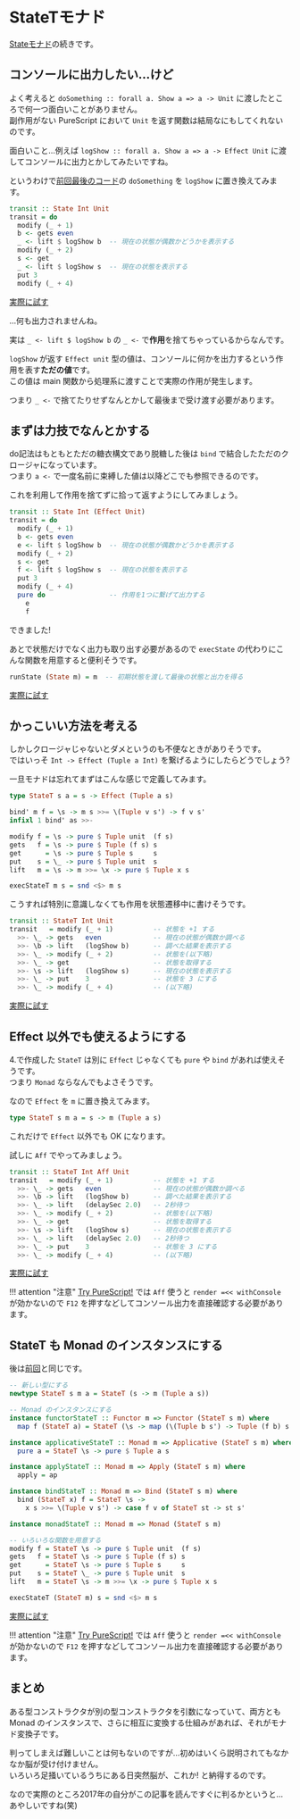 # StateTモナド

[Stateモナド](/purescript/tips/state-monad)の続きです。

## コンソールに出力したい…けど

よく考えると `doSomething :: forall a. Show a => a -> Unit` に渡したところで何一つ面白いことがありません。  
副作用がない PureScript において `Unit` を返す関数は結局なにもしてくれないのです。

面白いこと…例えば `logShow :: forall a. Show a => a -> Effect Unit` に渡してコンソールに出力とかしてみたいですね。

というわけで[前回最後のコード](https://try.purescript.org/?gist=30f166595eab37a41de5eaad9fb30975)の `doSomething` を `logShow` に置き換えてみます。

```haskell
transit :: State Int Unit
transit = do
  modify (_ + 1)
  b <- gets even
  _ <- lift $ logShow b  -- 現在の状態が偶数かどうかを表示する
  modify (_ + 2)
  s <- get
  _ <- lift $ logShow s  -- 現在の状態を表示する
  put 3
  modify (_ + 4)
```

[実際に試す](https://try.purescript.org/?gist=c3327ea51d1541e21aee26f738398f30)

…何も出力されませんね。

実は `_ <- lift $ logShow b` の `_ <-` で**作用**を捨てちゃっているからなんです。

`logShow` が返す `Effect unit` 型の値は、コンソールに何かを出力するという作用を表す**ただの値**です。  
この値は main 関数から処理系に渡すことで実際の作用が発生します。

つまり `_ <-` で捨てたりせずなんとかして最後まで受け渡す必要があります。

## まずは力技でなんとかする

do記法はもともとただの糖衣構文であり脱糖した後は `bind` で結合したただのクロージャになっています。  
つまり `a <-` で一度名前に束縛した値は以降どこでも参照できるのです。

これを利用して作用を捨てずに拾って返すようにしてみましょう。

```haskell
transit :: State Int (Effect Unit)
transit = do
  modify (_ + 1)
  b <- gets even
  e <- lift $ logShow b  -- 現在の状態が偶数かどうかを表示する
  modify (_ + 2)
  s <- get
  f <- lift $ logShow s  -- 現在の状態を表示する
  put 3
  modify (_ + 4)
  pure do                -- 作用を1つに繋げて出力する
    e
    f
```

できました!

あとで状態だけでなく出力も取り出す必要があるので `execState` の代わりにこんな関数を用意すると便利そうです。

```haskell
runState (State m) = m  -- 初期状態を渡して最後の状態と出力を得る
```

[実際に試す](https://try.purescript.org/?gist=99ab2f2a08476d0215ab27eff9f7763e)

## かっこいい方法を考える

しかしクロージャじゃないとダメというのも不便なときがありそうです。  
ではいっそ `Int -> Effect (Tuple a Int)` を繋げるようにしたらどうでしょう?

一旦モナドは忘れてまずはこんな感じで定義してみます。

```haskell
type StateT s a = s -> Effect (Tuple a s)

bind' m f = \s -> m s >>= \(Tuple v s') -> f v s'
infixl 1 bind' as >>-

modify f = \s -> pure $ Tuple unit  (f s)
gets   f = \s -> pure $ Tuple (f s) s
get      = \s -> pure $ Tuple s     s
put    s = \_ -> pure $ Tuple unit  s
lift   m = \s -> m >>= \x -> pure $ Tuple x s

execStateT m s = snd <$> m s
```

こうすれば特別に意識しなくても作用を状態遷移中に書けそうです。

```haskell
transit :: StateT Int Unit
transit   = modify (_ + 1)          -- 状態を +1 する
  >>- \_ -> gets   even             -- 現在の状態が偶数か調べる
  >>- \b -> lift   (logShow b)      -- 調べた結果を表示する
  >>- \_ -> modify (_ + 2)          -- 状態を(以下略)
  >>- \_ -> get                     -- 状態を取得する
  >>- \s -> lift   (logShow s)      -- 現在の状態を表示する
  >>- \_ -> put    3                -- 状態を 3 にする
  >>- \_ -> modify (_ + 4)          -- (以下略)
```

[実際に試す](https://try.purescript.org/?gist=d376536b5dd856c9be9cc62dd1fd023a)

## Effect 以外でも使えるようにする

4.で作成した `StateT` は別に `Effect` じゃなくても `pure` や `bind` があれば使えそうです。  
つまり `Monad` ならなんでもよさそうです。

なので `Effect` を `m` に置き換えてみます。

```haskell
type StateT s m a = s -> m (Tuple a s)
```

これだけで `Effect` 以外でも OK になります。

試しに `Aff` でやってみましょう。

```haskell
transit :: StateT Int Aff Unit
transit   = modify (_ + 1)          -- 状態を +1 する
  >>- \_ -> gets   even             -- 現在の状態が偶数か調べる
  >>- \b -> lift   (logShow b)      -- 調べた結果を表示する
  >>- \_ -> lift   (delaySec 2.0)   -- 2秒待つ
  >>- \_ -> modify (_ + 2)          -- 状態を(以下略)
  >>- \_ -> get                     -- 状態を取得する
  >>- \s -> lift   (logShow s)      -- 現在の状態を表示する
  >>- \_ -> lift   (delaySec 2.0)   -- 2秒待つ
  >>- \_ -> put    3                -- 状態を 3 にする
  >>- \_ -> modify (_ + 4)          -- (以下略)
```

[実際に試す](https://try.purescript.org/?gist=3e6b461e6c3caacd246fcdfeda837aad)

!!! attention "注意"
    [Try PureScript!](https://try.purescript.org/) では `Aff` 使うと `render =<< withConsole` が効かないので `F12` を押すなどしてコンソール出力を直接確認する必要があります。

## StateT も Monad のインスタンスにする

後は[前回](/purescript/tips/state-monad)と同じです。

```haskell
-- 新しい型にする
newtype StateT s m a = StateT (s -> m (Tuple a s))

-- Monad のインスタンスにする
instance functorStateT :: Functor m => Functor (StateT s m) where
  map f (StateT a) = StateT (\s -> map (\(Tuple b s') -> Tuple (f b) s') (a s))

instance applicativeStateT :: Monad m => Applicative (StateT s m) where
  pure a = StateT \s -> pure $ Tuple a s

instance applyStateT :: Monad m => Apply (StateT s m) where
  apply = ap

instance bindStateT :: Monad m => Bind (StateT s m) where
  bind (StateT x) f = StateT \s ->
    x s >>= \(Tuple v s') -> case f v of StateT st -> st s'

instance monadStateT :: Monad m => Monad (StateT s m)

-- いろいろな関数を用意する
modify f = StateT \s -> pure $ Tuple unit  (f s)
gets   f = StateT \s -> pure $ Tuple (f s) s
get      = StateT \s -> pure $ Tuple s     s
put    s = StateT \_ -> pure $ Tuple unit  s
lift   m = StateT \s -> m >>= \x -> pure $ Tuple x s

execStateT (StateT m) s = snd <$> m s
```

[実際に試す](https://try.purescript.org/?gist=ed367e433871efe11c13b4b85159468d)

!!! attention "注意"
    [Try PureScript!](https://try.purescript.org/) では `Aff` 使うと `render =<< withConsole` が効かないので `F12` を押すなどしてコンソール出力を直接確認する必要があります。

## まとめ

ある型コンストラクタが別の型コンストラクタを引数になっていて、両方とも Monad のインスタンスで、さらに相互に変換する仕組みがあれば、それがモナド変換子です。

判ってしまえば難しいことは何もないのですが…初めはいくら説明されてもなかなか脳が受け付けません。  
いろいろ足掻いているうちにある日突然脳が、これか! と納得するのです。

なので実際のところ2017年の自分がこの記事を読んですぐに判るかというと…あやしいですね(笑)
